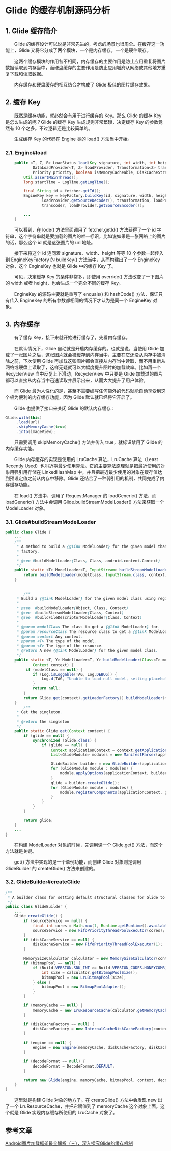 # Glide 的缓存机制源码分析

## 1. Glide 缓存简介

　　Glide 的缓存设计可以说是非常先进的，考虑的场景也很周全。在缓存这一功能上，Glide 又将它分成了两个模块，一个是内存缓存，一个是硬件缓存。

　　这两个缓存模块的作用各不相同，内存缓存的主要作用是防止应用重复将图片数据读取到内存当中，而硬盘缓存的主要作用是防止应用城府从网络或其他地方重复下载和读取数据。

　　内存缓存和硬盘缓存的相互结合才构成了 Glide 极佳的图片缓存效果。

## 2. 缓存 Key

　　既然是缓存功能，就必然会有用于进行缓存的 Key。那么 Glide 的缓存 Key 是怎么生成的呢？Glide 的缓存 Key 生成规则非常繁琐，决定缓存 Key 的参数竟然有 10 个之多。不过逻辑还是比较简单的。

　　生成缓存 Key 的代码在 Engine 类的 load() 方法当中开始。

### 2.1. Engine#load

```java
    public <T, Z, R> LoadStatus load(Key signature, int width, int height, DataFetcher<T> fetcher,
            DataLoadProvider<T, Z> loadProvider, Transformation<Z> transformation, ResourceTranscoder<Z, R> transcoder,
            Priority priority, boolean isMemoryCacheable, DiskCacheStrategy diskCacheStrategy, ResourceCallback cb) {
        Util.assertMainThread();
        long startTime = LogTime.getLogTime();

        final String id = fetcher.getId();
        EngineKey key = keyFactory.buildKey(id, signature, width, height, loadProvider.getCacheDecoder(),
                loadProvider.getSourceDecoder(), transformation, loadProvider.getEncoder(),
                transcoder, loadProvider.getSourceEncoder());

        ...
    }
```

　　可以看到，在 lode() 方法里面调用了 fetcher.getId() 方法获得了一个 id 字符串，这个字符串就是要加载的图片的唯一标识，比如说如果是一张网络上的图片的话，那么这个 id 就是这张图片的 url 地址。

　　接下来将这个 id 连同着 signature、width、height 等等 10 个参数一起传入到 EngineKeyFactory 的 buildKey() 方法当中，从而构建出了一个 EngineKey 对象，这个 EngineKey 也就是 Glide 中的缓存 Key 了。

　　可见，决定缓存 Key 的条件非常多，即使用 override() 方法改变了一下图片的 width 或者 height，也会生成一个完全不同的缓存 Key。

　　EngineKey 的源码主要就是重写了 enquals() 和 hashCode() 方法，保证只有传入 EngineKey 的所有参数都相同的情况下才认为是同一个 EngineKey 对象。

## 3. 内存缓存

　　有了缓存 Key，接下来就开始进行缓存了，先看内存缓存。

　　在默认情况下，Glide 自动就是开启内存缓存的。也就是说，当使用 Glide 加载了一张图片之后，这张图片就会被缓存到内存当中，主要在它还没从内存中被清除之前，下次使用 Glide 再加载这张图片都会直接从内存当中读取，而不用重新从网络或硬盘上读取了，这样无疑就可以大幅度提升图片的加载效率。比如再一个 RecyclerView 当中反复上下滑动，RecyclerView 中只要是 Glide 加载过的图片都可以直接从内存当中迅速读取并展示出来，从而大大提升了用户体验。

　　而 Glide 最为人性化的是，甚至不需要编写任何额外的代码就能自动享受到这个极为便利的内存缓存功能，因为 Glide 默认就已经将它开启了。

　　Glide 也提供了接口来关闭 Glide 的默认内存缓存：

```java
Glide.with(this)
     .load(url)
     .skipMemoryCache(true)
     .into(imageView);
```

　　只需要调用 skipMemoryCache() 方法并传入 true，就标识禁用了 Glide 的内存缓存功能。

　　Glide 内存缓存的实现是使用的 LruCache 算法，LruCache 算法（Least Recently Used）也叫近期最少使用算法。它的主要算法原理就是把最近使用的对象用强引用存储在 LInkedHashMap 中，并且把最近最少使用的对象在缓存值达到预设定值之前从内存中移除。Glide 还结合了一种弱引用的机制，共同完成了内存缓存功能。

　　在 load() 方法中，调用了 RequestManager 的  loadGeneric() 方法，而 loadGeneric() 方法中会调用 Glide.buildStreamModelLoader() 方法来获取一个 ModelLoader 对象。

### 3.1. Glide#buildStreamModelLoader

```java
public class Glide {
	...
	/**
     * A method to build a {@link ModelLoader} for the given model that produces {@link InputStream}s using a registered
     * factory.
     *
     * @see #buildModelLoader(Class, Class, android.content.Context)
     */
    public static <T> ModelLoader<T, InputStream> buildStreamModelLoader(Class<T> modelClass, Context context) {
        return buildModelLoader(modelClass, InputStream.class, context);
    }
    
    
        /**
     * Build a {@link ModelLoader} for the given model class using registered {@link ModelLoaderFactory}s.
     *
     * @see  #buildModelLoader(Object, Class, Context)
     * @see  #buildStreamModelLoader(Class, Context)
     * @see  #buildFileDescriptorModelLoader(Class, Context)
     *
     * @param modelClass The class to get a {@link ModelLoader} for.
     * @param resourceClass The resource class to get a {@link ModelLoader} for.
     * @param context Any context.
     * @param <T> The type of the model.
     * @param <Y> The type of the resource.
     * @return A new {@link ModelLoader} for the given model class.
     */
    public static <T, Y> ModelLoader<T, Y> buildModelLoader(Class<T> modelClass, Class<Y> resourceClass,
            Context context) {
         if (modelClass == null) {
            if (Log.isLoggable(TAG, Log.DEBUG)) {
                Log.d(TAG, "Unable to load null model, setting placeholder only");
            }
            return null;
        }
        return Glide.get(context).getLoaderFactory().buildModelLoader(modelClass, resourceClass);
    }
        /**
     * Get the singleton.
     *
     * @return the singleton
     */
    public static Glide get(Context context) {
        if (glide == null) {
            synchronized (Glide.class) {
                if (glide == null) {
                    Context applicationContext = context.getApplicationContext();
                    List<GlideModule> modules = new ManifestParser(applicationContext).parse();

                    GlideBuilder builder = new GlideBuilder(applicationContext);
                    for (GlideModule module : modules) {
                        module.applyOptions(applicationContext, builder);
                    }
                    glide = builder.createGlide();
                    for (GlideModule module : modules) {
                        module.registerComponents(applicationContext, glide);
                    }
                }
            }
        }

        return glide;
    }
    ...
}
```

　　在构建 ModelLoader 对象的时候，先调用课一个 Glide.get() 方法，而这个方法就是关键。

　　get() 方法中实现的是一个单例功能，而创建 Glide 对象则是调用 GlideBuilder 的 createGlide() 方法来创建的。

### 3.2. GlideBuilder#createGlide

```java
/**
 * A builder class for setting default structural classes for Glide to use.
 */
public class GlideBuilder {
    ...
    Glide createGlide() {
        if (sourceService == null) {
            final int cores = Math.max(1, Runtime.getRuntime().availableProcessors());
            sourceService = new FifoPriorityThreadPoolExecutor(cores);
        }
        if (diskCacheService == null) {
            diskCacheService = new FifoPriorityThreadPoolExecutor(1);
        }

        MemorySizeCalculator calculator = new MemorySizeCalculator(context);
        if (bitmapPool == null) {
            if (Build.VERSION.SDK_INT >= Build.VERSION_CODES.HONEYCOMB) {
                int size = calculator.getBitmapPoolSize();
                bitmapPool = new LruBitmapPool(size);
            } else {
                bitmapPool = new BitmapPoolAdapter();
            }
        }

        if (memoryCache == null) {
            memoryCache = new LruResourceCache(calculator.getMemoryCacheSize());
        }

        if (diskCacheFactory == null) {
            diskCacheFactory = new InternalCacheDiskCacheFactory(context);
        }

        if (engine == null) {
            engine = new Engine(memoryCache, diskCacheFactory, diskCacheService, sourceService);
        }

        if (decodeFormat == null) {
            decodeFormat = DecodeFormat.DEFAULT;
        }

        return new Glide(engine, memoryCache, bitmapPool, context, decodeFormat);
    }
}
```

　　这里就是构建 Glide 对象的地方了。在 createGlide() 方法中会发现 new 出了一个 LruResourceCache，并把它赋值到了 memoryCache 这个对象上面。这个就是 Glide 实现内存缓存所使用的 LruCache 对象了。








## 参考文章
[Android图片加载框架最全解析（三），深入探究Glide的缓存机制](https://blog.csdn.net/guolin_blog/article/details/54895665)


































